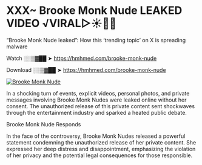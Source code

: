 # XXX~ Brooke Monk Nude LEAKED VIDEO ️√VIRAL▷☀️👄💥

“Brooke Monk Nude leaked”: How this ‘trending topic’ on X is spreading malware

Watch ░░▒▓██ ➤ https://hmhmed.com/brooke-monk-nude

Download ░░▒▓██ ➤ https://hmhmed.com/brooke-monk-nude

[![Brooke Monk Nude](https://i.imgur.com/dJHk4Zq.gif)](https://hmhmed.com/brooke-monk-nude)

In a shocking turn of events, explicit videos, personal photos, and private messages involving Brooke Monk Nudes were leaked online without her consent. The unauthorized release of this private content sent shockwaves through the entertainment industry and sparked a heated public debate.

Brooke Monk Nude Responds

In the face of the controversy, Brooke Monk Nudes released a powerful statement condemning the unauthorized release of her private content. She expressed her deep distress and disappointment, emphasizing the violation of her privacy and the potential legal consequences for those responsible.